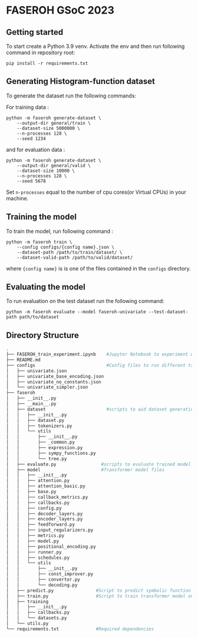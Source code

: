 # FASEROH GSoC 2023

## Getting started

To start create a Python 3.9 venv. Activate the env and then run following command in repository root:

```
pip install -r requirements.txt
```

## Generating Histogram-function dataset

To generate the dataset run the following commands:

For training data : 

```
python -m faseroh generate-dataset \
    --output-dir general/train \
    --dataset-size 5000000 \
    --n-processes 128 \
    --seed 1234
```
and for evaluation data : 

```
python -m faseroh generate-dataset \
    --output-dir general/valid \
    --dataset-size 10000 \
    --n-processes 128 \
    --seed 5678
```
Set ```n-processes``` equal to the number of cpu cores(or Virtual CPUs) in your machine.

## Training the model

To train the model, run following command :
```
python -m faseroh train \
    --config configs/{config name}.json \
    --dataset-path /path/to/train/dataset/ \
    --dataset-valid-path /path/to/valid/dataset/
```
where `{config name}` is is one of the files contained in the `configs` directory.

## Evaluating the model

To run evaluation on the test dataset run the following command:

```
python -m faseroh evaluate --model faseroh-univariate --test-dataset-path path/to/dataset 
```
## Directory Structure
```bash
.
├── FASEROH_train_experiment.ipynb    #Jupyter Notebook to experiment with the code
├── README.md 
├── configs                           #Config files to run different training configurations
│   ├── univariate.json
│   ├── univariate_base_encoding.json
│   ├── univariate_no_constants.json
│   └── univariate_simpler.json
├── faseroh                            
│   ├── __init__.py   
│   ├── __main__.py
│   ├── dataset                       #scripts to aid dataset generation - expressions and histogram
│   │   ├── __init__.py
│   │   ├── dataset.py
│   │   ├── tokenizers.py
│   │   └── utils
│   │       ├── __init__.py
│   │       ├── _common.py
│   │       ├── expression.py
│   │       ├── sympy_functions.py
│   │       └── tree.py
│   ├── evaluate.py                 #scripts to evaluate trained model - currently using r2
│   ├── model                       #Transformer model files
│   │   ├── __init__.py
│   │   ├── attention.py
│   │   ├── attention_basic.py
│   │   ├── base.py
│   │   ├── callback_metrics.py
│   │   ├── callbacks.py
│   │   ├── config.py
│   │   ├── decoder_layers.py
│   │   ├── encoder_layers.py
│   │   ├── feedforward.py
│   │   ├── input_regularizers.py
│   │   ├── metrics.py
│   │   ├── model.py
│   │   ├── positional_encoding.py
│   │   ├── runner.py
│   │   ├── schedules.py
│   │   └── utils
│   │       ├── __init__.py
│   │       ├── const_improver.py
│   │       ├── convertor.py
│   │       └── decoding.py
│   ├── predict.py                #Script to predict symbolic function from Histogram sequence
│   ├── train.py                  #Script to train transformer model on Histogram-function dataset
│   ├── training
│   │   ├── __init__.py
│   │   ├── callbacks.py          
│   │   └── datasets.py            
│   └── utils.py
└── requirements.txt              #Required dependencies
```
